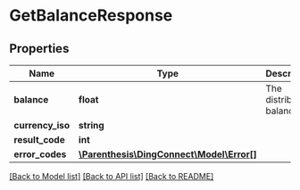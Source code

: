 # GetBalanceResponse

## Properties
Name | Type | Description | Notes
------------ | ------------- | ------------- | -------------
**balance** | **float** | The distributor&#39;s balance | 
**currency_iso** | **string** |  | 
**result_code** | **int** |  | 
**error_codes** | [**\Parenthesis\DingConnect\Model\Error[]**](Error.md) |  | 

[[Back to Model list]](../README.md#documentation-for-models) [[Back to API list]](../README.md#documentation-for-api-endpoints) [[Back to README]](../README.md)


